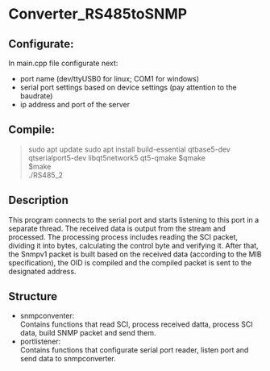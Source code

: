 # Converter_RS485toSNMP
## Configurate:  
In main.cpp file configurate next:  
- port name (dev/ttyUSB0 for linux; COM1 for windows)
- serial port settings based on device settings (pay attention to the baudrate)
- ip address and port of the server

## Compile:
> sudo apt update
sudo apt install build-essential qtbase5-dev qtserialport5-dev libqt5network5 qt5-qmake
$qmake  
$make    
./RS485_2  

## Description
This program connects to the serial port and starts listening to this port in a separate thread. The received data is output from the stream and processed. The processing process includes reading the SCI packet, dividing it into bytes, calculating the control byte and verifying it. After that, the Snmpv1 packet is built based on the received data (according to the MIB specification), the OID is compiled and the compiled packet is sent to the designated address.

## Structure
- snmpconventer:  
Contains functions that read SCI, process received datta, process SCI data, build SNMP packet and send them.    
- portlistener:  
Contains functions that configurate serial port reader, listen port and send data to snmpconverter.  
